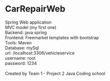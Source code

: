 # CarRepairWeb
Spring Web application <br>
MVC model (my first one) <br>
Backend: java spring <br>
Frontend: Freemarket templates with bootstrap <br>
Tools: Maven <br>
Database: mySql <br>
	url: /localhost:3306/vehicleservice <br>
	username: root <br>
	password: 1234 <br>
<br>
Created by Team 1 - Project 2 Java Coding school
